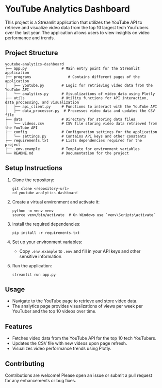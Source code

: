 # YouTube Analytics Dashboard

This project is a Streamlit application that utilizes the YouTube API to retrieve and visualize video data from the top 10 largest tech YouTubers over the last year. The application allows users to view insights on video performance and trends.

## Project Structure

```
youtube-analytics-dashboard
├── app.py                # Main entry point for the Streamlit application
├── programs                 # Contains different pages of the application
│   ├── youtube.py        # Logic for retrieving video data from the YouTube API
│   └── analytics.py      # Visualizations of video data using Plotly
├── utils                 # Utility functions for API interaction, data processing, and visualization
│   ├── api_client.py     # Functions to interact with the YouTube API
│   ├── data_processor.py  # Processes video data and updates the CSV file
├── data                  # Directory for storing data files
│   └── videos.csv        # CSV file storing video data retrieved from the YouTube API
├── config                # Configuration settings for the application
│   └── settings.py       # Contains API keys and other constants
├── requirements.txt      # Lists dependencies required for the project
├── .env.example          # Template for environment variables
└── README.md             # Documentation for the project
```

## Setup Instructions

1. Clone the repository:
   ```
   git clone <repository-url>
   cd youtube-analytics-dashboard
   ```

2. Create a virtual environment and activate it:
   ```
   python -m venv venv
   source venv/bin/activate  # On Windows use `venv\Scripts\activate`
   ```

3. Install the required dependencies:
   ```
   pip install -r requirements.txt
   ```

4. Set up your environment variables:
   - Copy `.env.example` to `.env` and fill in your API keys and other sensitive information.

5. Run the application:
   ```
   streamlit run app.py
   ```

## Usage

- Navigate to the YouTube page to retrieve and store video data.
- The analytics page provides visualizations of views per week per YouTuber and the top 10 videos over time.

## Features

- Fetches video data from the YouTube API for the top 10 tech YouTubers.
- Updates the CSV file with new videos upon page refresh.
- Visualizes video performance trends using Plotly.

## Contributing

Contributions are welcome! Please open an issue or submit a pull request for any enhancements or bug fixes.